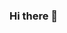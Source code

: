 ### Hi there 👋

<!--
**chamnar/chamnar** is a ✨ _special_ ✨ repository because its `README.md` (this file) appears on your GitHub profile.

Here are some ideas to get you started:

- 🔭 I’m currently working on web development
- 🌱 I’m currently learning full stack java
- 👯 I’m looking to collaborate new projects
- 🤔 I’m looking for help with 
- 💬 Ask me about 
- 📫 How to reach me:akashchamnar222@gmail.com,[Hey WhatsApp](https://wa,me/8975514611).
- 😄 Pronouns: AK
- ⚡ Fun fact: i am a learner
-->
